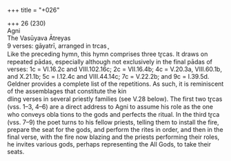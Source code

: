 +++
title = "+026"

+++
26 (230)  
Agni  
The Vasūyava Ātreyas  
9 verses: gāyatrī, arranged in trcas ̥  
Like the preceding hymn, this hymn comprises three tr̥cas. It draws on repeated  pādas, especially although not exclusively in the final pādas of verses: 1c = VI.16.2c  and VIII.102.16c; 2c = VII.16.4b; 4c = V.20.3a, VIII.60.1b, and X.21.1b; 5c = I.12.4c  and VIII.44.14c; 7c = V.22.2b; and 9c = I.39.5d. Geldner provides a complete list of  the repetitions. As such, it is reminiscent of the assemblages that constitute the kin  
dling verses in several priestly families (see V.28 below). The first two tr̥cas (vss. 1–3,  4–6) are a direct address to Agni to assume his role as the one who conveys obla tions to the gods and perfects the ritual. In the third tr̥ca (vss. 7–9) the poet turns to  his fellow priests, telling them to install the fire, prepare the seat for the gods, and  perform the rites in order, and then in the final verse, with the fire now blazing and  the priests performing their roles, he invites various gods, perhaps representing the  All Gods, to take their seats.  